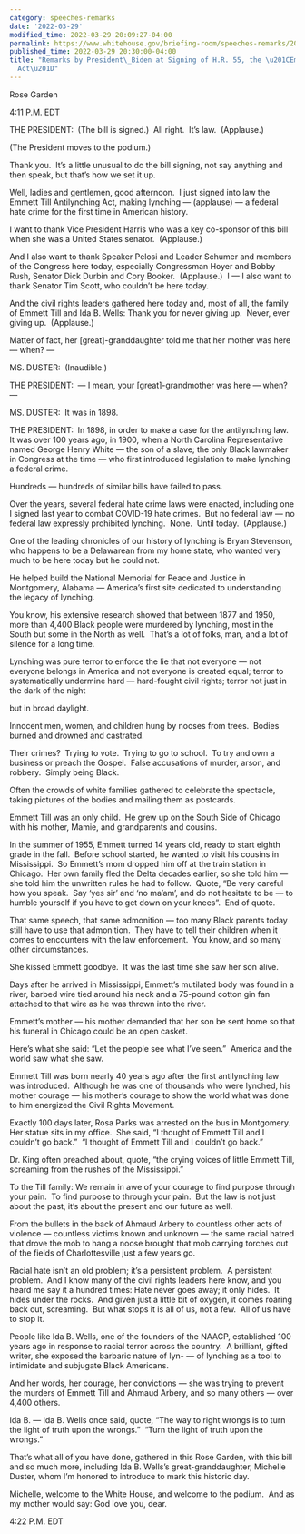 ```yaml
---
category: speeches-remarks
date: '2022-03-29'
modified_time: 2022-03-29 20:09:27-04:00
permalink: https://www.whitehouse.gov/briefing-room/speeches-remarks/2022/03/29/remarks-by-president-biden-at-signing-of-h-r-55-the-emmett-till-antilynching-act/
published_time: 2022-03-29 20:30:00-04:00
title: "Remarks by President\_Biden at Signing of H.R. 55, the \u201CEmmett Till Antilynching\_\
  Act\u201D"
---
```

 
Rose Garden

4:11 P.M. EDT

THE PRESIDENT:  (The bill is signed.)  All right.  It’s law. 
(Applause.)

(The President moves to the podium.)

Thank you.  It’s a little unusual to do the bill signing, not say
anything and then speak, but that’s how we set it up. 

Well, ladies and gentlemen, good afternoon.  I just signed into law the
Emmett Till Antilynching Act, making lynching — (applause) — a federal
hate crime for the first time in American history.

I want to thank Vice President Harris who was a key co-sponsor of this
bill when she was a United States senator.  (Applause.)

And I also want to thank Speaker Pelosi and Leader Schumer and members
of the Congress here today, especially Congressman Hoyer and Bobby Rush,
Senator Dick Durbin and Cory Booker.  (Applause.)  I — I also want to
thank Senator Tim Scott, who couldn’t be here today.

And the civil rights leaders gathered here today and, most of all, the
family of Emmett Till and Ida B. Wells: Thank you for never giving up. 
Never, ever giving up.  (Applause.)

Matter of fact, her \[great\]-granddaughter told me that her mother was
here — when? —

MS. DUSTER:  (Inaudible.)

THE PRESIDENT:  — I mean, your \[great\]-grandmother was here — when? —

MS. DUSTER:  It was in 1898.

THE PRESIDENT:  In 1898, in order to make a case for the antilynching
law.  It was over 100 years ago, in 1900, when a North Carolina
Representative named George Henry White — the son of a slave; the only
Black lawmaker in Congress at the time — who first introduced
legislation to make lynching a federal crime.

Hundreds — hundreds of similar bills have failed to pass.

Over the years, several federal hate crime laws were enacted, including
one I signed last year to combat COVID-19 hate crimes.  But no federal
law — no federal law expressly prohibited lynching.  None.  Until
today.  (Applause.)

One of the leading chronicles of our history of lynching is Bryan
Stevenson, who happens to be a Delawarean from my home state, who wanted
very much to be here today but he could not. 

He helped build the National Memorial for Peace and Justice in
Montgomery, Alabama — America’s first site dedicated to understanding
the legacy of lynching.

You know, his extensive research showed that between 1877 and 1950, more
than 4,400 Black people were murdered by lynching, most in the South but
some in the North as well.  That’s a lot of folks, man, and a lot of
silence for a long time.

Lynching was pure terror to enforce the lie that not everyone — not
everyone belongs in America and not everyone is created equal; terror to
systematically undermine hard — hard-fought civil rights; terror not
just in the dark of the night

but in broad daylight.

Innocent men, women, and children hung by nooses from trees.  Bodies
burned and drowned and castrated.

Their crimes?  Trying to vote.  Trying to go to school.  To try and own
a business or preach the Gospel.  False accusations of murder, arson,
and robbery.  Simply being Black.

Often the crowds of white families gathered to celebrate the spectacle,
taking pictures of the bodies and mailing them as postcards.

Emmett Till was an only child.  He grew up on the South Side of Chicago
with his mother, Mamie, and grandparents and cousins.

In the summer of 1955, Emmett turned 14 years old, ready to start eighth
grade in the fall.  Before school started, he wanted to visit his
cousins in Mississippi.  So Emmett’s mom dropped him off at the train
station in Chicago.  Her own family fled the Delta decades earlier, so
she told him — she told him the unwritten rules he had to follow. 
Quote, “Be very careful how you speak.  Say ‘yes sir’ and ‘no ma’am’,
and do not hesitate to be — to humble yourself if you have to get down
on your knees”.  End of quote.

That same speech, that same admonition — too many Black parents today
still have to use that admonition.  They have to tell their children
when it comes to encounters with the law enforcement.  You know, and so
many other circumstances.

She kissed Emmett goodbye.  It was the last time she saw her son alive.

Days after he arrived in Mississippi, Emmett’s mutilated body was found
in a river, barbed wire tied around his neck and a 75-pound cotton gin
fan attached to that wire as he was thrown into the river.

Emmett’s mother — his mother demanded that her son be sent home so that
his funeral in Chicago could be an open casket.

Here’s what she said: “Let the people see what I’ve seen.”  America and
the world saw what she saw. 

Emmett Till was born nearly 40 years ago after the first antilynching
law was introduced.  Although he was one of thousands who were lynched,
his mother courage — his mother’s courage to show the world what was
done to him energized the Civil Rights Movement. 

Exactly 100 days later, Rosa Parks was arrested on the bus in
Montgomery.  Her statue sits in my office.  She said, “I thought of
Emmett Till and I couldn’t go back.”  “I thought of Emmett Till and I
couldn’t go back.” 

Dr. King often preached about, quote, “the crying voices of little
Emmett Till, screaming from the rushes of the Mississippi.”

To the Till family: We remain in awe of your courage to find purpose
through your pain.  To find purpose to through your pain.  But the law
is not just about the past, it’s about the present and our future as
well.

From the bullets in the back of Ahmaud Arbery to countless other acts of
violence — countless victims known and unknown — the same racial hatred
that drove the mob to hang a noose brought that mob carrying torches out
of the fields of Charlottesville just a few years go.

Racial hate isn’t an old problem; it’s a persistent problem.  A
persistent problem.  And I know many of the civil rights leaders here
know, and you heard me say it a hundred times: Hate never goes away; it
only hides.  It hides under the rocks.  And given just a little bit of
oxygen, it comes roaring back out, screaming.  But what stops it is all
of us, not a few.  All of us have to stop it.

People like Ida B. Wells, one of the founders of the NAACP, established
100 years ago in response to racial terror across the country.  A
brilliant, gifted writer, she exposed the barbaric nature of lyn- — of
lynching as a tool to intimidate and subjugate Black Americans.

And her words, her courage, her convictions — she was trying to prevent
the murders of Emmett Till and Ahmaud Arbery, and so many others — over
4,400 others. 

Ida B. — Ida B. Wells once said, quote, “The way to right wrongs is to
turn the light of truth upon the wrongs.”  “Turn the light of truth upon
the wrongs.”

That’s what all of you have done, gathered in this Rose Garden, with
this bill and so much more, including Ida B. Wells’s
great-granddaughter, Michelle Duster, whom I’m honored to introduce to
mark this historic day.

Michelle, welcome to the White House, and welcome to the podium.  And as
my mother would say: God love you, dear.

4:22 P.M. EDT
